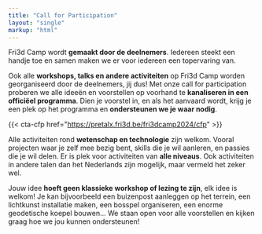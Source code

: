 ```yaml
---
title: "Call for Participation"
layout: "single"
markup: "html"
---
```


<div class="block--centered">
<p>Fri3d Camp wordt <strong>gemaakt door de deelnemers</strong>. Iedereen steekt een handje toe en samen maken we er voor iedereen een topervaring van.</p>
<p>Ook alle <strong>workshops, talks en andere activiteiten</strong> op Fri3d Camp worden georganiseerd door de deelnemers, jij dus! Met onze call for participation proberen we alle ideeën en voorstellen op voorhand te <strong>kanaliseren in een officiëel programma</strong>. Dien je voorstel in, en als het aanvaard wordt, krijg je een plek op het programma en <strong>ondersteunen we je waar nodig</strong>.</p>
</div>

{{< cta-cfp href="https://pretalx.fri3d.be/fri3dcamp2024/cfp" >}}

<div class="block--centered">
<p>Alle activiteiten rond <strong>wetenschap en technologie</strong> zijn welkom. Vooral projecten waar je zelf mee bezig bent, skills die je wil aanleren, en passies die je wil delen. Er is plek voor activiteiten van <strong>alle niveaus</strong>. Ook activiteiten in andere talen dan het Nederlands zijn mogelijk, maar vermeld het zeker wel.</p>
<p>Jouw idee <strong>hoeft geen klassieke workshop of lezing te zijn</strong>, elk idee is welkom! Je kan bijvoorbeeld een buizenpost aanleggen op het terrein, een lichtkunst installatie maken, een bosspel organiseren, een enorme geodetische koepel bouwen...  We staan open voor alle voorstellen en kijken graag hoe we jou kunnen ondersteunen!</p>
</div>
